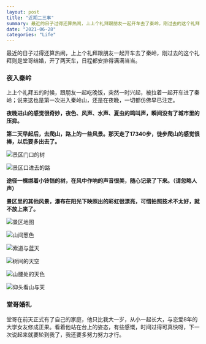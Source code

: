```yaml
---
layout: post
title: "近期二三事"
summary: 最近的日子过得还算热闹，上上个礼拜跟朋友一起开车去了秦岭，刚过去的这个礼拜则是堂哥结婚，开了两天车，日程都安排得满满当当。
date: "2021-06-28"
categories: "Life"
---
```


最近的日子过得还算热闹，上上个礼拜跟朋友一起开车去了秦岭，刚过去的这个礼拜则是堂哥结婚，开了两天车，日程都安排得满满当当。

### 夜入秦岭

上上个礼拜五的时候，跟朋友一起吃晚饭，突然一时兴起，被拉着一起开车进了秦岭；说来这也是第一次进入秦岭山，还是在夜晚，一切都仿佛早已注定。

**夜晚进山的感觉很奇妙，夜色、风声、水声、夏虫的鸣叫声，瞬间没有了城市里的压抑。**

**第二天早起后，去爬山，路上的一些风景。那天走了17340步，徒步爬山的感觉很棒，以后要多出去了。**

![景区门口的树](https://chilohdata.s3.bitiful.net/blog/IMG_0038.JPEG "景区门口的树")

![景区口进去的路](https://chilohdata.s3.bitiful.net/blog/IMG_0044.JPEG "景区口进去的路")

**途径一棵绑着小铃铛的树，在风中作响的声音很美，随心记录了下来。（请忽略人声）**

**景区里的其他风景，瀑布在阳光下映照出的彩虹很漂亮，可惜拍照技术不太好，就不放上来了。**

![景区地图](https://chilohdata.s3.bitiful.net/blog/IMG_0069.JPEG "景区地图")

![山间葱色](https://chilohdata.s3.bitiful.net/blog/IMG_0071.JPEG "山间葱色")

![索道与蓝天](https://chilohdata.s3.bitiful.net/blog/IMG_0076.JPEG "索道与蓝天")

![树间的天空](https://chilohdata.s3.bitiful.net/blog/IMG_0088.JPEG "树间的天空")

![山腰处的天色](https://chilohdata.s3.bitiful.net/blog/IMG_0090.JPEG "山腰处的天色")

![仰头看山与天](https://chilohdata.s3.bitiful.net/blog/IMG_0091.JPEG "仰头看山与天")

### 堂哥婚礼

堂哥在前天正式有了自己的家庭，他只比我大一岁，从小一起长大，与恋爱8年的大学女友修成正果。看着他站在台上的姿态，有些感慨，时间过得可真快呀，下一次说起来就要轮到我了，我还要多努力努力才行。

